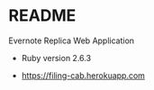 # README

Evernote Replica Web Application

* Ruby version 2.6.3

* https://filing-cab.herokuapp.com
